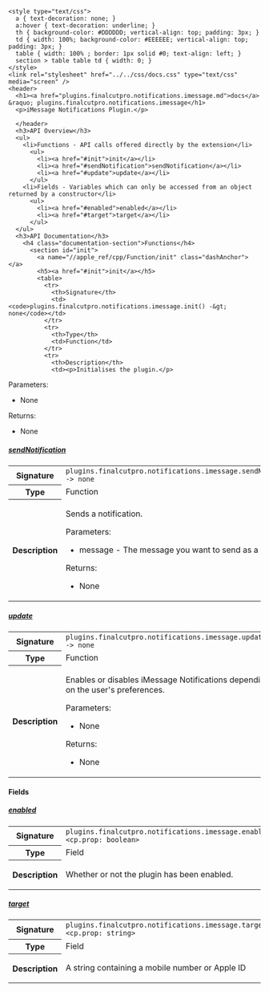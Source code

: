     <style type="text/css">
      a { text-decoration: none; }
      a:hover { text-decoration: underline; }
      th { background-color: #DDDDDD; vertical-align: top; padding: 3px; }
      td { width: 100%; background-color: #EEEEEE; vertical-align: top; padding: 3px; }
      table { width: 100% ; border: 1px solid #0; text-align: left; }
      section > table table td { width: 0; }
    </style>
    <link rel="stylesheet" href="../../css/docs.css" type="text/css" media="screen" />
    <header>
      <h1><a href="plugins.finalcutpro.notifications.imessage.md">docs</a> &raquo; plugins.finalcutpro.notifications.imessage</h1>
      <p>iMessage Notifications Plugin.</p>

      </header>
      <h3>API Overview</h3>
      <ul>
        <li>Functions - API calls offered directly by the extension</li>
          <ul>
            <li><a href="#init">init</a></li>
            <li><a href="#sendNotification">sendNotification</a></li>
            <li><a href="#update">update</a></li>
          </ul>
        <li>Fields - Variables which can only be accessed from an object returned by a constructor</li>
          <ul>
            <li><a href="#enabled">enabled</a></li>
            <li><a href="#target">target</a></li>
          </ul>
      </ul>
      <h3>API Documentation</h3>
        <h4 class="documentation-section">Functions</h4>
          <section id="init">
            <a name="//apple_ref/cpp/Function/init" class="dashAnchor"></a>
            <h5><a href="#init">init</a></h5>
            <table>
              <tr>
                <th>Signature</th>
                <td><code>plugins.finalcutpro.notifications.imessage.init() -&gt; none</code></td>
              </tr>
              <tr>
                <th>Type</th>
                <td>Function</td>
              </tr>
              <tr>
                <th>Description</th>
                <td><p>Initialises the plugin.</p>
<p>Parameters:</p>
<ul>
<li>None</li>
</ul>
<p>Returns:</p>
<ul>
<li>None</li>
</ul>
</td>
              </tr>
            </table>
          </section>
          <section id="sendNotification">
            <a name="//apple_ref/cpp/Function/sendNotification" class="dashAnchor"></a>
            <h5><a href="#sendNotification">sendNotification</a></h5>
            <table>
              <tr>
                <th>Signature</th>
                <td><code>plugins.finalcutpro.notifications.imessage.sendNotification(message) -&gt; none</code></td>
              </tr>
              <tr>
                <th>Type</th>
                <td>Function</td>
              </tr>
              <tr>
                <th>Description</th>
                <td><p>Sends a notification.</p>
<p>Parameters:</p>
<ul>
<li>message - The message you want to send as a string.</li>
</ul>
<p>Returns:</p>
<ul>
<li>None</li>
</ul>
</td>
              </tr>
            </table>
          </section>
          <section id="update">
            <a name="//apple_ref/cpp/Function/update" class="dashAnchor"></a>
            <h5><a href="#update">update</a></h5>
            <table>
              <tr>
                <th>Signature</th>
                <td><code>plugins.finalcutpro.notifications.imessage.update() -&gt; none</code></td>
              </tr>
              <tr>
                <th>Type</th>
                <td>Function</td>
              </tr>
              <tr>
                <th>Description</th>
                <td><p>Enables or disables iMessage Notifications depending on the user's preferences.</p>
<p>Parameters:</p>
<ul>
<li>None</li>
</ul>
<p>Returns:</p>
<ul>
<li>None</li>
</ul>
</td>
              </tr>
            </table>
          </section>
        <h4 class="documentation-section">Fields</h4>
          <section id="enabled">
            <a name="//apple_ref/cpp/Field/enabled" class="dashAnchor"></a>
            <h5><a href="#enabled">enabled</a></h5>
            <table>
              <tr>
                <th>Signature</th>
                <td><code>plugins.finalcutpro.notifications.imessage.enabled &lt;cp.prop: boolean&gt;</code></td>
              </tr>
              <tr>
                <th>Type</th>
                <td>Field</td>
              </tr>
              <tr>
                <th>Description</th>
                <td><p>Whether or not the plugin has been enabled.</p>
</td>
              </tr>
            </table>
          </section>
          <section id="target">
            <a name="//apple_ref/cpp/Field/target" class="dashAnchor"></a>
            <h5><a href="#target">target</a></h5>
            <table>
              <tr>
                <th>Signature</th>
                <td><code>plugins.finalcutpro.notifications.imessage.target &lt;cp.prop: string&gt;</code></td>
              </tr>
              <tr>
                <th>Type</th>
                <td>Field</td>
              </tr>
              <tr>
                <th>Description</th>
                <td><p>A string containing a mobile number or Apple ID</p>
</td>
              </tr>
            </table>
          </section>
